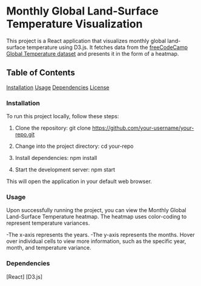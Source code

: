 # Monthly Global Land-Surface Temperature Visualization

This project is a React application that visualizes monthly global land-surface temperature using D3.js. It fetches data from the [freeCodeCamp Global Temperature dataset](https://raw.githubusercontent.com/freeCodeCamp/ProjectReferenceData/master/global-temperature.json) and presents it in the form of a heatmap. 

## Table of Contents
[Installation]()
[Usage]()
[Dependencies]()
[License]()

### Installation

To run this project locally, follow these steps:

1. Clone the repository:
git clone https://github.com/your-username/your-repo.git

2. Change into the project directory:
cd your-repo

3. Install dependencies:
npm install

4. Start the development server:
npm start

This will open the application in your default web browser.

### Usage

Upon successfully running the project, you can view the Monthly Global Land-Surface Temperature heatmap. The heatmap uses color-coding to represent temperature variances.

-The x-axis represents the years.
-The y-axis represents the months.
Hover over individual cells to view more information, such as the specific year, month, and temperature variance.

### Dependencies
[React]
[D3.js]

